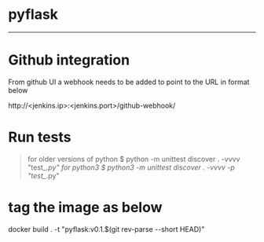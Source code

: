 # pyflask
----------

# Github integration
From github UI a webhook needs to be added to point to the URL in format below

http://<jenkins.ip>:<jenkins.port>/github-webhook/

# Run tests
> for older versions of python
$ python -m unittest discover . -vvvv "test_*.py"
> for python3
$ python3 -m unittest discover . -vvvv -p "test_*.py"

# tag the image as below
docker build . -t "pyflask:v0.1.$(git rev-parse --short HEAD)"

